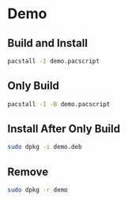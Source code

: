 

# Demo


## Build and Install

``` sh
pacstall -I demo.pacscript
```


## Only Build

``` sh
pacstall -I -B demo.pacscript
```

## Install After Only Build

``` sh
sudo dpkg -i demo.deb
```

## Remove

``` sh
sudo dpkg -r demo
```
